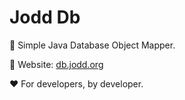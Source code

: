 # Jodd Db

🌟 Simple Java Database Object Mapper.

🏡 Website: [db.jodd.org](https://db.jodd.org)

❤️ For developers, by developer.
